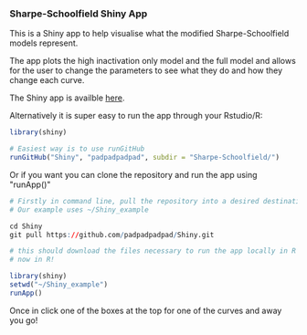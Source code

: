 ### Sharpe-Schoolfield Shiny App

This is a Shiny app to help visualise what the modified Sharpe-Schoolfield models represent.

The app plots the high inactivation only model and the full model and allows for the user to change the parameters to see what they do and how they change each curve.

The Shiny app is availble [here](https://padpadpadpad.shinyapps.io/Sharpe-Schoolfield/).


Alternatively it is super easy to run the app through your Rstudio/R:

```R
library(shiny)

# Easiest way is to use runGitHub
runGitHub("Shiny", "padpadpadpad", subdir = "Sharpe-Schoolfield/")

```

Or if you want you can clone the repository and run the app using "runApp()"

```R
# Firstly in command line, pull the repository into a desired destination using git
# Our example uses ~/Shiny_example

cd Shiny
git pull https://github.com/padpadpadpad/Shiny.git

# this should download the files necessary to run the app locally in R
# now in R!

library(shiny)
setwd("~/Shiny_example")
runApp()
```

Once in click one of the boxes at the top for one of the curves and away you go!
